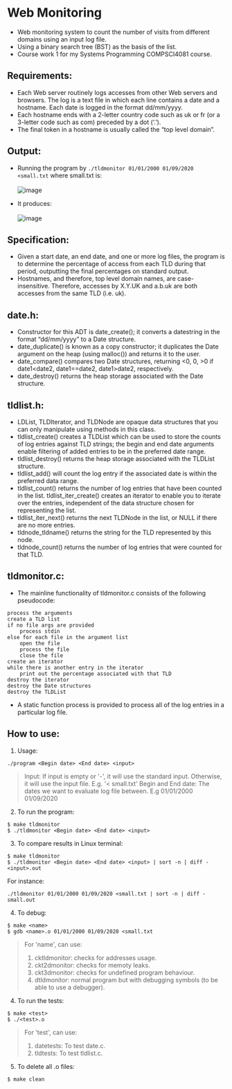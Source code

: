 # Web Monitoring
- Web monitoring system to count the number of visits from different domains using an input log file.
- Using a binary search tree (BST) as the basis of the list.
- Course work 1 for my Systems Programming COMPSCI4081 course.

## Requirements:
- Each Web server routinely logs accesses from other Web servers and browsers. The log is a text file in which each line contains a date and a hostname. Each date is logged in the format dd/mm/yyyy.
- Each hostname ends with a 2-letter country code such as uk or fr (or a 3-letter code such as com) preceded by a dot (‘.’).
- The final token in a hostname is usually called the “top level domain”.
 
## Output:
- Running the program by `./tldmonitor 01/01/2000 01/09/2020 <small.txt` where small.txt is:<br/><br/>
![image](https://user-images.githubusercontent.com/92950538/199577822-c0447a3a-b320-4ab1-8623-69d23eca5d22.png)

- It produces:<br/><br/>
![image](https://user-images.githubusercontent.com/92950538/199578282-14b7eca1-a218-402f-a41b-7f3380bbfcc9.png)



## Specification:
- Given a start date, an end date, and one or more log files, the program is to determine the percentage of access from each TLD during that period, outputting the final percentages on standard output.
- Hostnames, and therefore, top level domain names, are case-insensitive. Therefore, accesses by X.Y.UK and a.b.uk are both accesses from the same TLD (i.e. uk).

## date.h: 
- Constructor for this ADT is date_create(); it converts a datestring in the format “dd/mm/yyyy” to a Date structure.
- date_duplicate() is known as a copy constructor; it duplicates the Date argument on the heap (using malloc()) and returns it to the user.
- date_compare() compares two Date structures, returning <0, 0, >0 if date1<date2, date1==date2, date1>date2, respectively.
- date_destroy() returns the heap storage associated with the Date structure.

## tldlist.h:
- LDList, TLDIterator, and TLDNode are opaque data structures that you can only manipulate using methods in this class.
- tldlist_create() creates a TLDList which can be used to store the counts of log entries against TLD strings; the begin and end date arguments enable filtering of added entries to be in the preferred date range.
- tldlist_destroy() returns the heap storage associated with the TLDList structure.
- tldlist_add() will count the log entry if the associated date is within the preferred data range.
- tldlist_count() returns the number of log entries that have been counted in the list. tldlist_iter_create() creates an iterator to enable you to iterate over the entries, independent of the data structure chosen for representing the list.
- tldlist_iter_next() returns the next TLDNode in the list, or NULL if there are no more entries.
- tldnode_tldname() returns the string for the TLD represented by this node.
- tldnode_count() returns the number of log entries that were counted for that TLD.

## tldmonitor.c:
- The mainline functionality of tldmonitor.c consists of the following pseudocode:
```
process the arguments
create a TLD list
if no file args are provided
    process stdin
else for each file in the argument list
    open the file
    process the file
    close the file
create an iterator
while there is another entry in the iterator
    print out the percentage associated with that TLD
destroy the iterator
destroy the Date structures
destroy the TLDList
```
- A static function process is provided to process all of the log entries in a particular log file.

## How to use:
1. Usage:
```
./program <Begin date> <End date> <input>
```
> Input: If input is empty or '-', it will use the standard input. Otherwise, it will use the input file. E.g. '< small.txt'
> Begin and End date: The dates we want to evaluate log file between. E.g 01/01/2000 01/09/2020

2. To run the program:
``` 
$ make tldmonitor  
$ ./tldmonitor <Begin date> <End date> <input>
```

3. To compare results in Linux terminal:
```
$ make tldmonitor
$ ./tldmonitor <Begin date> <End date> <input> | sort -n | diff - <input>.out
```
For instance: 
```
./tldmonitor 01/01/2000 01/09/2020 <small.txt | sort -n | diff - small.out
```

4. To debug:
```
$ make <name>
$ gdb <name>.o 01/01/2000 01/09/2020 <small.txt
```
> For 'name', can use:
> 1. cktldmonitor: checks for addresses usage.
> 2. ckt2dmonitor: checks for memoty leaks.
> 3. ckt3dmonitor: checks for undefined program behaviour.
> 4. dtldmonitor: normal program but with debugging symbols (to be able to use a debugger). 

4. To run the tests:
```
$ make <test>
$ ./<test>.o
```
> For 'test', can use:
> 1. datetests: To test date.c.
> 2. tldtests: To test tldlist.c.

5. To delete all .o files:
```
$ make clean
```
